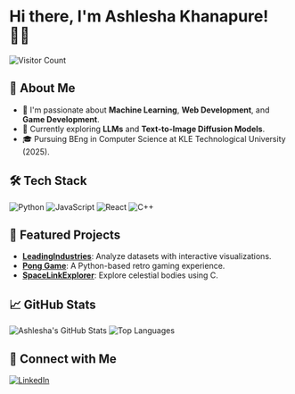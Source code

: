 # Hi there, I'm Ashlesha Khanapure! 👩‍💻
![Visitor Count](https://komarev.com/ghpvc/?username=ashlesha-555&color=blue)

## 🚀 About Me
- 🔭 I'm passionate about **Machine Learning**, **Web Development**, and **Game Development**.
- 🌱 Currently exploring **LLMs** and **Text-to-Image Diffusion Models**.
- 🎓 Pursuing BEng in Computer Science at KLE Technological University (2025).

## 🛠️ Tech Stack
![Python](https://img.shields.io/badge/-Python-3776AB?logo=python&logoColor=white&style=flat-square)
![JavaScript](https://img.shields.io/badge/-JavaScript-F7DF1E?logo=javascript&logoColor=black&style=flat-square)
![React](https://img.shields.io/badge/-React-61DAFB?logo=react&logoColor=white&style=flat-square)
![C++](https://img.shields.io/badge/-C++-00599C?logo=cplusplus&logoColor=white&style=flat-square)

## 🌟 Featured Projects
- **[LeadingIndustries](https://github.com/ashlesha-555/LeadingIndustries)**: Analyze datasets with interactive visualizations.
- **[Pong Game](https://github.com/ashlesha-555/Pong_game)**: A Python-based retro gaming experience.
- **[SpaceLinkExplorer](https://github.com/ashlesha-555/SpaceLinkExplorer)**: Explore celestial bodies using C.

## 📈 GitHub Stats
![Ashlesha's GitHub Stats](https://github-readme-stats.vercel.app/api?username=ashlesha-555&show_icons=true&theme=radical)
![Top Languages](https://github-readme-stats.vercel.app/api/top-langs/?username=ashlesha-555&layout=compact&theme=radical)

## 💬 Connect with Me
[![LinkedIn](https://img.shields.io/badge/-LinkedIn-blue?style=flat-square&logo=linkedin)](https://www.linkedin.com/in/ashlesha-khanapure-b68b35236/)
